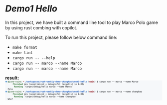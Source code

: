 # ***Demo1 Hello***

In this project, we have built a command line tool to play Marco Polo game by using rust combing with copilot.  

To run this project, please follow below command line:  
* `make format` 
* `make lint`
* `cargo run -- --help` 
* `cargo run -- marco --name Marco`
* `cargo run -- marco --name Marco`

**result:**
![result](./result.png)


